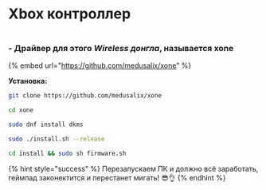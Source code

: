 # Xbox контроллер

<figure><img src="../../.gitbook/assets/1634980031764 (1).jpg" alt=""><figcaption></figcaption></figure>

### - Драйвер для этого _Wireless донгла_, называется **xone**

{% embed url="https://github.com/medusalix/xone" %}

**Установка:**

```bash
git clone https://github.com/medusalix/xone
```

```bash
cd xone
```

```bash
sudo dnf install dkms
```

```bash
sudo ./install.sh --release
```

```bash
cd install && sudo sh firmware.sh
```

{% hint style="success" %}
Перезапускаем ПК и должно всё заработать, геймпад законектится и перестанет мигать! 😎👌
{% endhint %}
